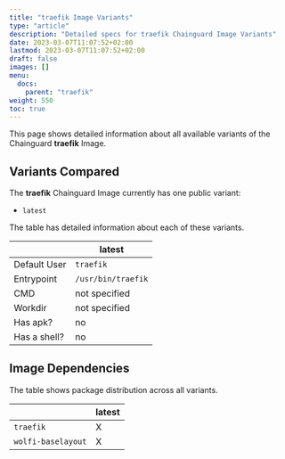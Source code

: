 ```yaml
---
title: "traefik Image Variants"
type: "article"
description: "Detailed specs for traefik Chainguard Image Variants"
date: 2023-03-07T11:07:52+02:00
lastmod: 2023-03-07T11:07:52+02:00
draft: false
images: []
menu:
  docs:
    parent: "traefik"
weight: 550
toc: true
---
```


This page shows detailed information about all available variants of the Chainguard **traefik** Image.

## Variants Compared
The **traefik** Chainguard Image currently has one public variant: 

- `latest`

The table has detailed information about each of these variants.

|              | latest             |
|--------------|--------------------|
| Default User | `traefik`          |
| Entrypoint   | `/usr/bin/traefik` |
| CMD          | not specified      |
| Workdir      | not specified      |
| Has apk?     | no                 |
| Has a shell? | no                 |

## Image Dependencies
The table shows package distribution across all variants.

|                    | latest |
|--------------------|--------|
| `traefik`          | X      |
| `wolfi-baselayout` | X      |
